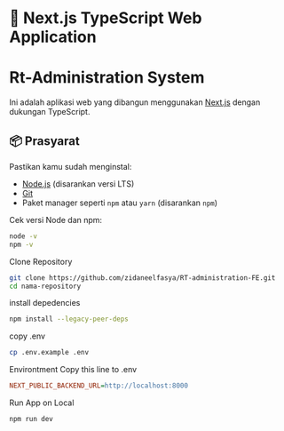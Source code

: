 # 🚀 Next.js TypeScript Web Application
# Rt-Administration System
Ini adalah aplikasi web yang dibangun menggunakan [Next.js](https://nextjs.org/) dengan dukungan TypeScript.

## 📦 Prasyarat

Pastikan kamu sudah menginstal:

- [Node.js](https://nodejs.org/) (disarankan versi LTS)
- [Git](https://git-scm.com/)
- Paket manager seperti `npm` atau `yarn` (disarankan `npm`)

Cek versi Node dan npm:

```bash
node -v
npm -v
```

Clone Repository
```bash
git clone https://github.com/zidaneelfasya/RT-administration-FE.git
cd nama-repository
```

install depedencies
```bash
npm install --legacy-peer-deps
```
copy .env
```bash
cp .env.example .env
```

Environtment
Copy this line to .env
```ini 
NEXT_PUBLIC_BACKEND_URL=http://localhost:8000
```

Run App on Local
```bash
npm run dev
```
